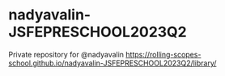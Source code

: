 # nadyavalin-JSFEPRESCHOOL2023Q2
Private repository for @nadyavalin
https://rolling-scopes-school.github.io/nadyavalin-JSFEPRESCHOOL2023Q2/library/

